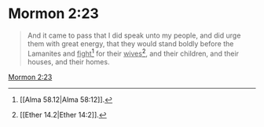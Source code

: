 # Mormon 2:23

> And it came to pass that I did speak unto my people, and did urge them with great energy, that they would stand boldly before the Lamanites and <u>fight</u>[^a] for their <u>wives</u>[^b], and their children, and their houses, and their homes.

[Mormon 2:23](https://www.churchofjesuschrist.org/study/scriptures/bofm/morm/2?lang=eng&id=p23#p23)


[^a]: [[Alma 58.12|Alma 58:12]].  
[^b]: [[Ether 14.2|Ether 14:2]].  
